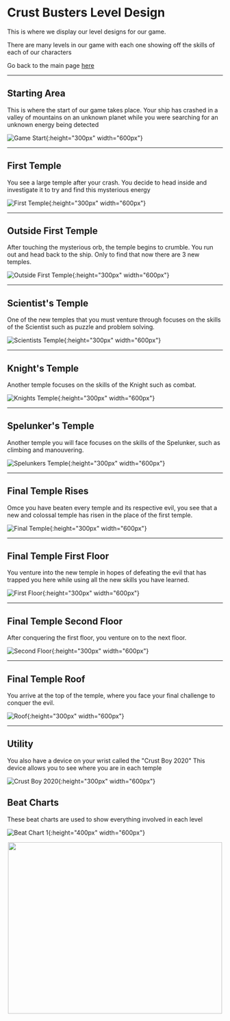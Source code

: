 # Crust Busters Level Design

This is where we display our level designs for our game.

There are many levels in our game with each one showing off the skills of each of our characters

Go back to the main page [here](index.md)

---

## Starting Area

This is where the start of our game takes place. Your ship has crashed in a valley of mountains on an unknown planet while you were searching for an unknown energy being detected

![Game Start](https://github.com/tommyd450/Crust-Studios-Pitch/blob/gh-pages/Temple_Entrance.png?raw=true){:height="300px" width="600px"}

---

## First Temple

You see a large temple after your crash. You decide to head inside and investigate it to try and find this mysterious energy

![First Temple](https://github.com/tommyd450/Crust-Studios-Pitch/blob/gh-pages/Big_Temple_top_Down.png?raw=true){:height="300px" width="600px"}

---

## Outside First Temple

After touching the mysterious orb, the temple begins to crumble. You run out and head back to the ship. Only to find that now there are 3 new temples.

![Outside First Temple](https://github.com/tommyd450/Crust-Studios-Pitch/blob/gh-pages/Starting%20Area%20(with%203%20temples).png?raw=true){:height="300px" width="600px"}

---

## Scientist's Temple

One of the new temples that you must venture through focuses on the skills of the Scientist such as puzzle and problem solving.

![Scientists Temple](https://github.com/tommyd450/Crust-Studios-Pitch/blob/gh-pages/Scientist's%20Temple.png?raw=true){:height="300px" width="600px"}

---

## Knight's Temple

Another temple focuses on the skills of the Knight such as combat.

![Knights Temple](https://github.com/tommyd450/Crust-Studios-Pitch/blob/gh-pages/Knight_Temple.png?raw=true){:height="300px" width="600px"}

---

## Spelunker's Temple

Another temple you will face focuses on the skills of the Spelunker, such as climbing and manouvering.

![Spelunkers Temple](https://github.com/tommyd450/Crust-Studios-Pitch/blob/gh-pages/Spelunkers_Temple.png?raw=true){:height="300px" width="600px"}

---

## Final Temple Rises

Omce you have beaten every temple and its respective evil, you see that a new and colossal temple has risen in the place of the first temple.

![Final Temple](https://github.com/tommyd450/Crust-Studios-Pitch/blob/gh-pages/Starting%20Area%20(with%20new%20main%20temple).png?raw=true){:height="300px" width="600px"}

---

## Final Temple First Floor

You venture into the new temple in hopes of defeating the evil that has trapped you here while using all the new skills you have learned.

![First Floor](https://github.com/tommyd450/Crust-Studios-Pitch/blob/gh-pages/Final_Temple_Proto.png?raw=true){:height="300px" width="600px"}

---

## Final Temple Second Floor

After conquering the first floor, you venture on to the next floor.

![Second Floor](https://github.com/tommyd450/Crust-Studios-Pitch/blob/gh-pages/Final_Temple_floor2.png?raw=true){:height="300px" width="600px"}

---

## Final Temple Roof

You arrive at the top of the temple, where you face your final challenge to conquer the evil.

![Roof](https://github.com/tommyd450/Crust-Studios-Pitch/blob/gh-pages/boss_area.png?raw=true){:height="300px" width="600px"}

---

## Utility

You also have a device on your wrist called the "Crust Boy 2020" This device allows you to see where you are in each temple

![Crust Boy 2020](https://github.com/tommyd450/Crust-Studios-Pitch/blob/gh-pages/crust_boy_2020.png?raw=true){:height="300px" width="600px"}

## Beat Charts

These beat charts are used to show everything involved in each level

![Beat Chart 1](https://github.com/tommyd450/Crust-Studios-Pitch/blob/gh-pages/Beat%20Chart%201.png?raw=true){:height="400px" width="600px"}

<p align="center">
  <img src="https://github.com/tommyd450/Crust-Studios-Pitch/blob/gh-pages/Beat%20Chart%202.png?raw=true" height="400px" width="500px">
</p>
